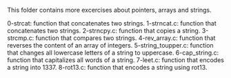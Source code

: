 This folder contains more excercises about pointers, arrays and strings. 

0-strcat: function that concatenates two strings. 
1-strncat.c: function that concatenates two strings. 
2-strncpy.c: function that copies a string. 
3-strcmp.c: function that compares two strings. 
4-rev_array.c: function that reverses the content of an array of integers. 
5-string_toupper.c: function that changes all lowercase letters of a string to uppercase. 
6-cap_string.c: function that capitalizes all words of a string. 
7-leet.c: function that encodes a string into 1337. 
8-rot13.c: function that encodes a string using rot13. 

